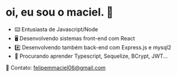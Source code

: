 # oi, eu sou o maciel. 🦔

- ⌨️ Entusiasta de Javascript/Node
- 🖥️ Desenvolvendo sistemas front-end com React
- #️⃣ Desenvolvendo também back-end com Express.js e mysql2
- 🌱 Procurando aprender Typescript, Sequelize, BCrypt, JWT...


💬 Contato:
felipemmaciel06@gmail.com
